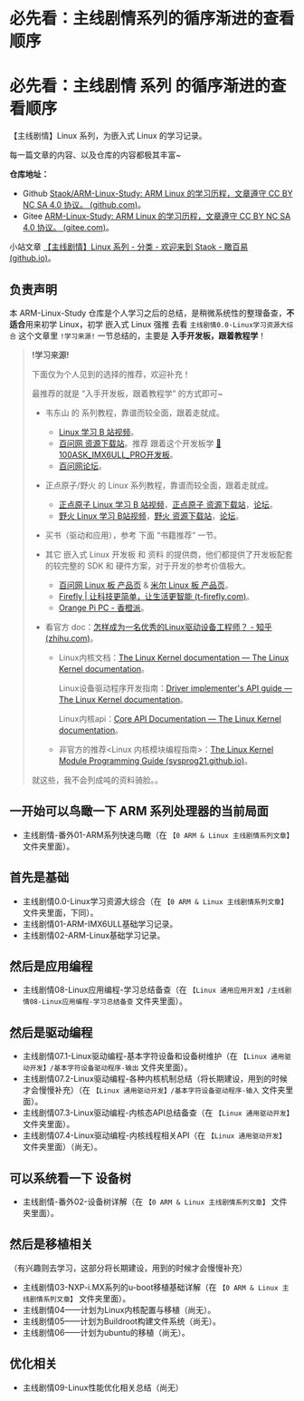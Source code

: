 # 必先看：主线剧情系列的循序渐进的查看顺序


# 必先看：主线剧情 系列 的循序渐进的查看顺序

【主线剧情】Linux 系列，为嵌入式 Linux 的学习记录。

每一篇文章的内容、以及仓库的内容都极其丰富~

**仓库地址：**

- Github [Staok/ARM-Linux-Study: ARM Linux 的学习历程，文章遵守 CC BY NC SA 4.0 协议。 (github.com)](https://github.com/Staok/ARM-Linux-Study)。
- Gitee [ARM-Linux-Study: ARM Linux 的学习历程，文章遵守 CC BY NC SA 4.0 协议。 (gitee.com)](https://gitee.com/staok/ARM-Linux-Study)。

小站文章 [【主线剧情】Linux 系列 - 分类 - 欢迎来到 Staok - 瞰百易 (github.io)](https://staok.github.io/categories/主线剧情linux-系列/)。

## 负责声明

本 ARM-Linux-Study 仓库是个人学习之后的总结，是稍微系统性的整理备查，**不适合**用来初学 Linux，初学 嵌入式 Linux 强推 去看 `主线剧情0.0-Linux学习资源大综合` 这个文章里 `!学习来源!` 一节总结的，主要是 **入手开发板，跟着教程学**！

> **!学习来源!**
>
> 下面仅为个人见到的选择的推荐，欢迎补充！
>
> 最推荐的就是 “入手开发板，跟着教程学” 的方式即可~
>
> - 韦东山 的 系列教程，靠谱而较全面，跟着走就成。
>
>   - [Linux 学习 B 站视频](https://space.bilibili.com/275908810/channel/seriesdetail?sid=1714177)。
>   - [百问网 资源下载站](http://download.100ask.org/)。推荐 跟着这个开发板学 [🎫100ASK_IMX6ULL_PRO开发板](http://download.100ask.org/boards/Nxp/100ask_imx6ull_pro/index.html)。
>   - [百问网论坛](https://forums.100ask.net/)。
>
> - 正点原子/野火 的 Linux 系列教程，靠谱而较全面，跟着走就成。
>
>   - [正点原子 Linux 学习 B 站视频](https://space.bilibili.com/394620890/channel/seriesdetail?sid=2042045)，[正点原子 资源下载站](http://www.openedv.com/docs/index.html)，[论坛](http://www.openedv.com/docs/index.html)。
>   - [野火 Linux 学习 B站视频](https://space.bilibili.com/356820657/channel/seriesdetail?sid=1702001)，[野火 资源下载站](https://doc.embedfire.com/products/link/zh/latest/index.html)，[论坛](https://www.firebbs.cn/)。
>
> - 买书（驱动和应用），参考 下面 “书籍推荐” 一节。
>
> - 其它 嵌入式 Linux 开发板 和 资料 的提供商，他们都提供了开发板配套的较完整的 SDK 和 硬件方案，对于开发的参考价值极大。
>
>   - [百问网 Linux 板 产品页](http://www.100ask.org/LinuxBoard/) & [米尔 Linux 板 产品页](http://www.myir-tech.com/product/index.asp?anclassid=100)。
>   - [Firefly | 让科技更简单，让生活更智能 (t-firefly.com)](https://wiki.t-firefly.com/)。
>   - [Orange Pi PC - 香橙派](http://www.orangepi.cn/orangepipc/index_cn.html)。
>
> - 看官方 doc：[怎样成为一名优秀的Linux驱动设备工程师？ - 知乎 (zhihu.com)](https://www.zhihu.com/question/302236329/answer/3027444921)。
>
>   - Linux内核文档：[The Linux Kernel documentation — The Linux Kernel documentation](https://www.kernel.org/doc/html/latest/index.html)。
>
>     Linux设备驱动程序开发指南：[Driver implementer's API guide — The Linux Kernel documentation](https://www.kernel.org/doc/html/latest/driver-api/)。
>
>     Linux内核api：[Core API Documentation — The Linux Kernel documentation](https://www.kernel.org/doc/html/latest/core-api/index.html)。
>
>   - 非官方的推荐<Linux 内核模块编程指南>：[The Linux Kernel Module Programming Guide (sysprog21.github.io)](https://sysprog21.github.io/lkmpg/)。
>
>
> 就这些，我不会列成吨的资料骑脸。。

## 一开始可以鸟瞰一下 ARM 系列处理器的当前局面

- 主线剧情-番外01-ARM系列快速鸟瞰（在 `【0 ARM & Linux 主线剧情系列文章】` 文件夹里面）。

## 首先是基础

- 主线剧情0.0-Linux学习资源大综合（在 `【0 ARM & Linux 主线剧情系列文章】` 文件夹里面，下同）。
- 主线剧情01-ARM-IMX6ULL基础学习记录。
- 主线剧情02-ARM-Linux基础学习记录。

## 然后是应用编程

- 主线剧情08-Linux应用编程-学习总结备查（在 `【Linux 通用应用开发】/主线剧情08-Linux应用编程-学习总结备查` 文件夹里面）。

## 然后是驱动编程

- 主线剧情07.1-Linux驱动编程-基本字符设备和设备树维护（在 `【Linux 通用驱动开发】/基本字符设备驱动程序-输出` 文件夹里面）。
- 主线剧情07.2-Linux驱动编程-各种内核机制总结（将长期建设，用到的时候才会慢慢补充）（在 `【Linux 通用驱动开发】/基本字符设备驱动程序-输入` 文件夹里面）。
- 主线剧情07.3-Linux驱动编程-内核态API总结备查（在 `【Linux 通用驱动开发】` 文件夹里面）。
- 主线剧情07.4-Linux驱动编程-内核线程相关API（在 `【Linux 通用驱动开发】` 文件夹里面）（尚无）。

## 可以系统看一下 设备树

- 主线剧情-番外02-设备树详解（在 `【0 ARM & Linux 主线剧情系列文章】` 文件夹里面）。

## 然后是移植相关

（有兴趣则去学习，这部分将长期建设，用到的时候才会慢慢补充）

- 主线剧情03-NXP-i.MX系列的u-boot移植基础详解（在 `【0 ARM & Linux 主线剧情系列文章】` 文件夹里面）。
- 主线剧情04——计划为Linux内核配置与移植（尚无）。
- 主线剧情05——计划为Buildroot构建文件系统（尚无）。
- 主线剧情06——计划为ubuntu的移植（尚无）。

## 优化相关

- 主线剧情09-Linux性能优化相关总结（尚无）
